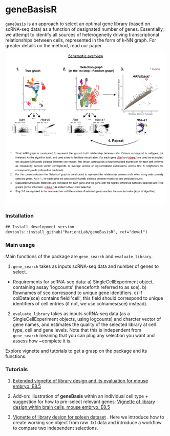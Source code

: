 # geneBasisR

`geneBasis` is an approach to select an optimal gene library (based on scRNA-seq data) as a function of designated number of genes. 
Essentially, we attempt to identify all sources of heterogeneity driving transcriptional relationships between cells, represented in the form of k-NN graph. For greater details on the method, read our paper. 


<p align="center">
  <img src="geneBasis_cartoon.png" width="500">
</p>


### Installation

```
## Install development version
devtools::install_github("MarioniLab/geneBasisR", ref="devel") 
```

### Main usage

Main functions of the package are `gene_search` and `evaluate_library`.

1. `gene_search` takes as inputs scRNA-seq data and number of genes to select.

- Requirements for scRNA-seq data:
a) SingleCellExperiment object, containing assay 'logcounts' (henceforth referred to as sce).
b) Rownames of sce correspond to unique gene identifiers.
c) If colData(sce) contains field 'cell', this field should correspond to unique identifiers of cell entries (if not, we use colnames(sce) instead).

2. `evaluate_library` takes as inputs scRNA-seq data (as a SingleCellExperiment objects, using logcounts) and charcter vector of gene names, and estimates the quality of the selected library at cell type, cell and gene levels. Note that this is independent from `gene_search` meaning that you can plug any selection you want and assess how ~complete it is.


Explore vignette and tutorials to get a grasp on the package and its functions.


### Tutorials

1. [Extended vignette of library design and its evaluation for mouse embryo, E8.5](https://rawcdn.githack.com/MarioniLab/am_geneBasis/main/analysis/make_tutorials_4_package/geneBasis_mouseEmbryo_extended.html)

2. Add-on: illustration of **geneBasis** within an individual cell type + suggestion for how to pre-select relevant genes:
[Vignette of library design within brain cells, mouse embryo, E8.5](https://rawcdn.githack.com/MarioniLab/am_geneBasis/main/analysis/make_tutorials_4_package/geneBasis_mouseEmbryo_within_celltype.html)

3. [Vignette of library design for spleen dataset](https://rawcdn.githack.com/MarioniLab/am_geneBasis/main/analysis/make_tutorials_4_package/geneBasis_spleen.html) . Here we introduce how to create working sce object from raw .txt data and introduce a workflow to compare two independent selections.


